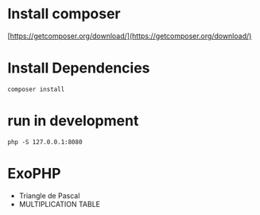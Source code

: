 # Install composer
[https://getcomposer.org/download/](https://getcomposer.org/download/)
# Install Dependencies
```shell
composer install
```

# run in development
```shell
php -S 127.0.0.1:8080
```

# ExoPHP
* Triangle de Pascal
* MULTIPLICATION TABLE
